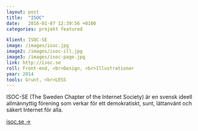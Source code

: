```yaml
---
layout: post
title:  "ISOC"
date:   2016-01-07 12:39:56 +0100
categories: projekt featured

klient: ISOC-SE
image: /images/isoc.jpg
image2: /images/isoc-ill.jpg
image3: /images/isoc-page.jpg
link: http://isoc.se
roll: Front-end, <br>Design, <br>Illustrationer
year: 2014
tools: Grunt, <br>LESS
---
```


ISOC-SE (The Sweden Chapter of the Internet Society) är en svensk ideell allmännyttig förening som verkar för ett demokratiskt, sunt, lättanvänt och säkert Internet för alla.

[isoc.se →](http://isoc.se)
